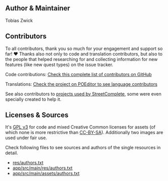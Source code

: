 ## Author & Maintainer

Tobias Zwick

## Contributors

To all contributors, thank you so much for your engagement and support so far! ❤
Thanks also not only to code and translation contributors, but also to the people that helped researching for and collecting information for new features (like new quest types) on the issue tracker. 

Code contributions: [Check this complete list of contributors on GitHub](https://github.com/westnordost/StreetComplete/graphs/contributors)

Translations: [Check the project on POEditor to see language contributors](https://poeditor.com/projects/view?id=97843)

See also contributors to [projects used by StreetComplete](https://github.com/westnordost/StreetComplete/blob/master/CONTRIBUTING.md#streetcomplete-related-projects), some were even specially created to help it.

## Licenses & Sources

It's [GPL v3](https://www.gnu.org/licenses/gpl.html) for code and mixed Creative Common licenses for assets (of which none is more restrictive than [CC-BY-SA](https://creativecommons.org/licenses/by-sa/4.0/)). Additionally two images are used under fair use.

Check following files to see sources and authors of the single resources in detail.

* [res/authors.txt](res/authors.txt)
* [app/src/main/res/authors.txt](app/src/main/res/authors.txt)
* [app/src/main/assets/authors.txt](app/src/main/assets/authors.txt)
